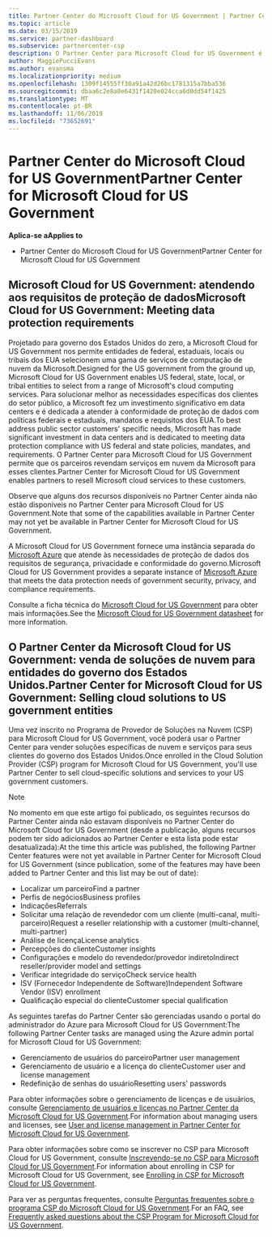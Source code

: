 ```yaml
---
title: Partner Center do Microsoft Cloud for US Government | Partner Center do Microsoft Cloud for US Government
ms.topic: article
ms.date: 03/15/2019
ms.service: partner-dashboard
ms.subservice: partnercenter-csp
description: O Partner Center para Microsoft Cloud for US Government é o portal de empresas para parceiros da Microsoft que deseja oferecer soluções de nuvem da Microsoft para clientes que trabalham com agências governamentais dentro dos Estados Unidos.
author: MaggiePucciEvans
ms.author: evansma
ms.localizationpriority: medium
ms.openlocfilehash: 1309f14555ff30a91a42d26bc1781315a7bba536
ms.sourcegitcommit: dbaa6c2e8a0e6431f1420e024cca6d0dd54f1425
ms.translationtype: MT
ms.contentlocale: pt-BR
ms.lasthandoff: 11/06/2019
ms.locfileid: "73652691"
---
```

# <a name="partner-center-for-microsoft-cloud-for-us-government"></a><span data-ttu-id="dde09-103">Partner Center do Microsoft Cloud for US Government</span><span class="sxs-lookup"><span data-stu-id="dde09-103">Partner Center for Microsoft Cloud for US Government</span></span>

<span data-ttu-id="dde09-104">**Aplica-se a**</span><span class="sxs-lookup"><span data-stu-id="dde09-104">**Applies to**</span></span>

-  <span data-ttu-id="dde09-105">Partner Center do Microsoft Cloud for US Government</span><span class="sxs-lookup"><span data-stu-id="dde09-105">Partner Center for Microsoft Cloud for US Government</span></span>

## <a name="microsoft-cloud-for-us-government-meeting-data-protection-requirements"></a><span data-ttu-id="dde09-106">Microsoft Cloud for US Government: atendendo aos requisitos de proteção de dados</span><span class="sxs-lookup"><span data-stu-id="dde09-106">Microsoft Cloud for US Government: Meeting data protection requirements</span></span> 

<span data-ttu-id="dde09-107">Projetado para governo dos Estados Unidos do zero, a Microsoft Cloud for US Government nos permite entidades de federal, estaduais, locais ou tribais dos EUA selecionem uma gama de serviços de computação de nuvem da Microsoft.</span><span class="sxs-lookup"><span data-stu-id="dde09-107">Designed for the US government from the ground up, Microsoft Cloud for US Government enables US federal, state, local, or tribal entities to select from a range of Microsoft's cloud computing services.</span></span> <span data-ttu-id="dde09-108">Para solucionar melhor as necessidades específicas dos clientes do setor público, a Microsoft fez um investimento significativo em data centers e é dedicada a atender à conformidade de proteção de dados com políticas federais e estaduais, mandatos e requisitos dos EUA.</span><span class="sxs-lookup"><span data-stu-id="dde09-108">To best address public sector customers' specific needs, Microsoft has made significant investment in data centers and is dedicated to meeting data protection compliance with US federal and state policies, mandates, and requirements.</span></span> <span data-ttu-id="dde09-109">O Partner Center para Microsoft Cloud for US Government permite que os parceiros revendam serviços em nuvem da Microsoft para esses clientes.</span><span class="sxs-lookup"><span data-stu-id="dde09-109">Partner Center for Microsoft Cloud for US Government enables partners to resell Microsoft cloud services to these customers.</span></span>

<span data-ttu-id="dde09-110">Observe que alguns dos recursos disponíveis no Partner Center ainda não estão disponíveis no Partner Center para Microsoft Cloud for US Government.</span><span class="sxs-lookup"><span data-stu-id="dde09-110">Note that some of the capabilities available in Partner Center may not yet be available in Partner Center for Microsoft Cloud for US Government.</span></span>

<span data-ttu-id="dde09-111">A Microsoft Cloud for US Government fornece uma instância separada do [Microsoft Azure](https://azure.microsoft.com/overview/clouds/government/) que atende às necessidades de proteção de dados dos requisitos de segurança, privacidade e conformidade do governo.</span><span class="sxs-lookup"><span data-stu-id="dde09-111">Microsoft Cloud for US Government provides a separate instance of [Microsoft Azure](https://azure.microsoft.com/overview/clouds/government/) that meets the data protection needs of government security, privacy, and compliance requirements.</span></span> 

<span data-ttu-id="dde09-112">Consulte a ficha técnica do [Microsoft Cloud for US Government](https://download.microsoft.com/download/C/9/C/C9CA3002-DFC4-4ADA-841F-DF42AEC042FB/Microsoft_Azure_Government_Datasheet_EN_US.PDF) para obter mais informações.</span><span class="sxs-lookup"><span data-stu-id="dde09-112">See the [Microsoft Cloud for US Government datasheet](https://download.microsoft.com/download/C/9/C/C9CA3002-DFC4-4ADA-841F-DF42AEC042FB/Microsoft_Azure_Government_Datasheet_EN_US.PDF) for more information.</span></span>

## <a name="partner-center-for-microsoft-cloud-for-us-government-selling-cloud-solutions-to-us-government-entities"></a><span data-ttu-id="dde09-113">O Partner Center da Microsoft Cloud for US Government: venda de soluções de nuvem para entidades do governo dos Estados Unidos.</span><span class="sxs-lookup"><span data-stu-id="dde09-113">Partner Center for Microsoft Cloud for US Government: Selling cloud solutions to US government entities</span></span>

<span data-ttu-id="dde09-114">Uma vez inscrito no Programa de Provedor de Soluções na Nuvem (CSP) para Microsoft Cloud for US Government, você poderá usar o Partner Center para vender soluções específicas de nuvem e serviços para seus clientes do governo dos Estados Unidos.</span><span class="sxs-lookup"><span data-stu-id="dde09-114">Once enrolled in the Cloud Solution Provider (CSP) program for Microsoft Cloud for US Government, you'll use Partner Center to sell cloud-specific solutions and services to your US government customers.</span></span> 

> [!NOTE]  
> <span data-ttu-id="dde09-115">No momento em que este artigo foi publicado, os seguintes recursos do Partner Center ainda não estavam disponíveis no Partner Center do Microsoft Cloud for US Government (desde a publicação, alguns recursos podem ter sido adicionados ao Partner Center e esta lista pode estar desatualizada):</span><span class="sxs-lookup"><span data-stu-id="dde09-115">At the time this article was published, the following Partner Center features were not yet available in Partner Center for Microsoft Cloud for US Government (since publication, some of the features may have been added to Partner Center and this list may be out of date):</span></span>

- <span data-ttu-id="dde09-116">Localizar um parceiro</span><span class="sxs-lookup"><span data-stu-id="dde09-116">Find a partner</span></span>
- <span data-ttu-id="dde09-117">Perfis de negócios</span><span class="sxs-lookup"><span data-stu-id="dde09-117">Business profiles</span></span>
- <span data-ttu-id="dde09-118">Indicações</span><span class="sxs-lookup"><span data-stu-id="dde09-118">Referrals</span></span>
- <span data-ttu-id="dde09-119">Solicitar uma relação de revendedor com um cliente (multi-canal, multi-parceiro)</span><span class="sxs-lookup"><span data-stu-id="dde09-119">Request a reseller relationship with a customer (multi-channel, multi-partner)</span></span>
- <span data-ttu-id="dde09-120">Análise de licença</span><span class="sxs-lookup"><span data-stu-id="dde09-120">License analytics</span></span>
- <span data-ttu-id="dde09-121">Percepções do cliente</span><span class="sxs-lookup"><span data-stu-id="dde09-121">Customer insights</span></span>
- <span data-ttu-id="dde09-122">Configurações e modelo do revendedor/provedor indireto</span><span class="sxs-lookup"><span data-stu-id="dde09-122">Indirect reseller/provider model and settings</span></span>
- <span data-ttu-id="dde09-123">Verificar integridade do serviço</span><span class="sxs-lookup"><span data-stu-id="dde09-123">Check service health</span></span>
- <span data-ttu-id="dde09-124">ISV (Fornecedor Independente de Software)</span><span class="sxs-lookup"><span data-stu-id="dde09-124">Independent Software Vendor (ISV) enrollment</span></span>
- <span data-ttu-id="dde09-125">Qualificação especial do cliente</span><span class="sxs-lookup"><span data-stu-id="dde09-125">Customer special qualification</span></span>

<span data-ttu-id="dde09-126">As seguintes tarefas do Partner Center são gerenciadas usando o portal do administrador do Azure para Microsoft Cloud for US Government:</span><span class="sxs-lookup"><span data-stu-id="dde09-126">The following Partner Center tasks are managed using the Azure admin portal for Microsoft Cloud for US Government:</span></span> 

-   <span data-ttu-id="dde09-127">Gerenciamento de usuários do parceiro</span><span class="sxs-lookup"><span data-stu-id="dde09-127">Partner user management</span></span>
-   <span data-ttu-id="dde09-128">Gerenciamento de usuário e a licença do cliente</span><span class="sxs-lookup"><span data-stu-id="dde09-128">Customer user and license management</span></span>
-   <span data-ttu-id="dde09-129">Redefinição de senhas do usuário</span><span class="sxs-lookup"><span data-stu-id="dde09-129">Resetting users' passwords</span></span>

<span data-ttu-id="dde09-130">Para obter informações sobre o gerenciamento de licenças e de usuários, consulte [Gerenciamento de usuários e licenças no Partner Center da Microsoft Cloud for US Government](user-management-in-partner-center-for-microsoft-us-govt-cloud.md).</span><span class="sxs-lookup"><span data-stu-id="dde09-130">For information about managing users and licenses, see [User and license management in Partner Center for Microsoft Cloud for US Government](user-management-in-partner-center-for-microsoft-us-govt-cloud.md).</span></span>

<span data-ttu-id="dde09-131">Para obter informações sobre como se inscrever no CSP para Microsoft Cloud for US Government, consulte [Inscrevendo-se no CSP para Microsoft Cloud for US Government](enroll-in-csp-for-microsoft-us-govt-cloud.md).</span><span class="sxs-lookup"><span data-stu-id="dde09-131">For information about enrolling in CSP for Microsoft Cloud for US Government, see [Enrolling in CSP for Microsoft Cloud for US Government](enroll-in-csp-for-microsoft-us-govt-cloud.md).</span></span>

<span data-ttu-id="dde09-132">Para ver as perguntas frequentes, consulte [Perguntas frequentes sobre o programa CSP do Microsoft Cloud for US Government](faq-for-us-govt-cloud.md).</span><span class="sxs-lookup"><span data-stu-id="dde09-132">For an FAQ, see [Frequently asked questions about the CSP Program for Microsoft Cloud for US Government](faq-for-us-govt-cloud.md).</span></span>